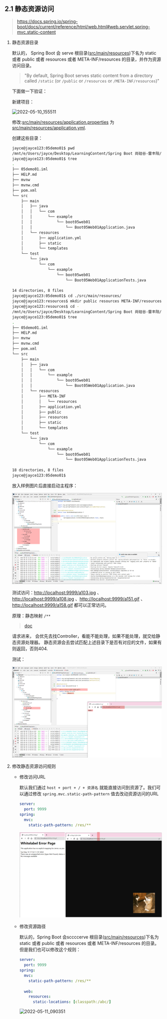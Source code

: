 

## 2.1 静态资源访问

> https://docs.spring.io/spring-boot/docs/current/reference/html/web.html#web.servlet.spring-mvc.static-content

1. 静态资源目录

   默认的， Spring Boot 会 serve 根目录([src/main/resources]())下名为 static 或者 public 或者 resources 或者 META-INF/resources 的目录，并作为资源访问目录。

   >  "By default, Spring Boot serves static content from a directory called `/static` (or `/public` or `/resources` or `/META-INF/resources`)"

   下面做一下验证：

   新建项目：

   ![2022-05-10_155511](05%20Web%E5%BC%80%E5%8F%91-%E9%99%84%E5%BD%95demo.assets/2022-05-10_155511-16522325025061.png)

   修改:[src/main/resources/application.properties](#) 为 [src/main/resources/application.yml](#).

   创建这些目录：

   ```bash
   jayce@jayce123:05demo01$ pwd
   /mnt/e/Users/jayce/Desktop/LearningContent/Spring Boot 尚硅谷-雷丰阳/src/05demo01
   jayce@jayce123:05demo01$ tree
   .
   ├── 05demo01.iml
   ├── HELP.md
   ├── mvnw
   ├── mvnw.cmd
   ├── pom.xml
   └── src
       ├── main
       │   ├── java
       │   │   └── com
       │   │       └── example
       │   │           └── boot05web01
       │   │               └── Boot05Web01Application.java
       │   └── resources
       │       ├── application.yml
       │       ├── static
       │       └── templates
       └── test
           └── java
               └── com
                   └── example
                       └── boot05web01
                           └── Boot05Web01ApplicationTests.java
   
   14 directories, 8 files
   jayce@jayce123:05demo01$ cd ./src/main/resources/
   jayce@jayce123:resources$ mkdir public resources META-INF/resources -p
   jayce@jayce123:resources$ cd -
   /mnt/e/Users/jayce/Desktop/LearningContent/Spring Boot 尚硅谷-雷丰阳/src/05demo01
   jayce@jayce123:05demo01$ tree
   .
   ├── 05demo01.iml
   ├── HELP.md
   ├── mvnw
   ├── mvnw.cmd
   ├── pom.xml
   └── src
       ├── main
       │   ├── java
       │   │   └── com
       │   │       └── example
       │   │           └── boot05web01
       │   │               └── Boot05Web01Application.java
       │   └── resources
       │       ├── META-INF
       │       │   └── resources
       │       ├── application.yml
       │       ├── public
       │       ├── resources
       │       ├── static
       │       └── templates
       └── test
           └── java
               └── com
                   └── example
                       └── boot05web01
                           └── Boot05Web01ApplicationTests.java
   
   18 directories, 8 files
   jayce@jayce123:05demo01$
   ```

   放入样例图片后直接启动主程序：

   ![image-20220510165512199](05%20Web%E5%BC%80%E5%8F%91-%E9%99%84%E5%BD%95demo.assets/image-20220510165512199.png)

   测试访问：[http://localhost:9999/a103.jpg]() 、[http://localhost:9999/a108.jpg]()  、[http://localhost:9999/a151.gif]()  、[http://localhost:9999/a158.gif]()  都可以正常访问。

   

   原理：静态映射 `/**`

   > [doc](https://docs.spring.io/spring-boot/docs/current/reference/html/web.html#:~:text=By%20default%2C%20resources%20are%20mapped%20on%20/**%2C%20but%20you%20can%20tune%20that%20with%20the%20spring.mvc.static%2Dpath%2Dpattern%20property.%20For%20instance%2C%20relocating%20all%20resources%20to%20/resources/**%20can%20be%20achieved%20as%20follows%3A)

   请求进来， 会优先去找Controller，看能不能处理，如果不能处理，就交给静态资源处理器。 静态资源会去尝试匹配上述目录下是否有对应的文件，如果有则返回，否则404.

   测试：

   ![image-20220510170644177](05%20Web%E5%BC%80%E5%8F%91-%E9%99%84%E5%BD%95demo.assets/image-20220510170644177.png)

2. 修改静态资源访问规则

   - 修改访问URL

     默认我们通过 `host + port + / + 资源名` 就能直接访问到资源了。我们可以通过修改 `spring.mvc.static-path-pattern` 值去改动资源访问的URL

     ```yaml
     server:
       port: 9999
     spring:
       mvc:
         static-path-pattern: /res/**
     ```

     ![image-20220510171801962](05%20Web%E5%BC%80%E5%8F%91-%E9%99%84%E5%BD%95demo.assets/image-20220510171801962-16521742829451.png)

   - 修改资源路径

     默认的，Spring Boot 会sccccerve 根目录([src/main/resources]())下名为 static 或者 public 或者 resources 或者 META-INF/resources 的目录。但是我们也可以修改这个规则：

     ```yaml
     server:
       port: 9999
     spring:
       mvc:
         static-path-pattern: /res/**
     
       web:
         resources:
           static-locations: [classpath:/abc/]
     ```

     <img src="05%20Web%E5%BC%80%E5%8F%91-%E9%99%84%E5%BD%95demo.assets/2022-05-11_090351.png" alt="2022-05-11_090351"  />

     